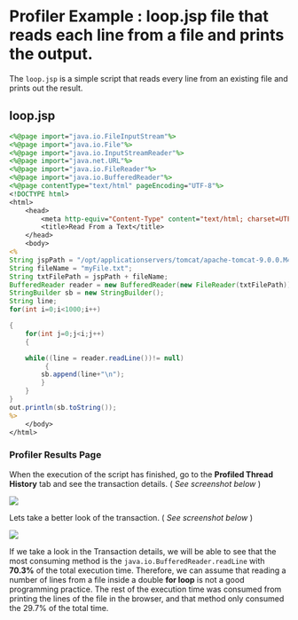 # Profiler Example : loop.jsp file that reads each line from a file and prints the output.

The ```loop.jsp``` is a simple script that reads every line from an
existing file and prints out the result.

## loop.jsp

```jsp
<%@page import="java.io.FileInputStream"%>
<%@page import="java.io.File"%>
<%@page import="java.io.InputStreamReader"%>
<%@page import="java.net.URL"%>
<%@page import="java.io.FileReader"%>
<%@page import="java.io.BufferedReader"%>
<%@page contentType="text/html" pageEncoding="UTF-8"%>
<!DOCTYPE html>
<html>
    <head>
        <meta http-equiv="Content-Type" content="text/html; charset=UTF-8">
        <title>Read From a Text</title>
    </head>
    <body>
<%
String jspPath = "/opt/applicationservers/tomcat/apache-tomcat-9.0.0.M4/webapps/JTA/controls/";
String fileName = "myFile.txt";
String txtFilePath = jspPath + fileName;
BufferedReader reader = new BufferedReader(new FileReader(txtFilePath));
StringBuilder sb = new StringBuilder();
String line;
for(int i=0;i<1000;i++)

{
    for(int j=0;j<i;j++)
    {

    while((line = reader.readLine())!= null)
         {
        sb.append(line+"\n");
        }
    }    
}
out.println(sb.toString());
%>
    </body>
</html>
```

### Profiler Results Page

When the execution of the script has finished, go to the **Profiled Thread History**
tab and see the transaction details. ( *See screenshot below* )

![](/attachments/245552554/245552559.png)

Lets take a better look of the transaction. ( *See screenshot below* )

![](/attachments/245552554/245552564.png)

If we take a look in the Transaction details, we will be able to see
that the most consuming method is the ```java.io.BufferedReader.readLine```
with **70.3%** of the total
execution time. Therefore, we can assume that reading a number of lines
from a file inside a double **for loop** is not a good programming
practice. The rest of the execution time was consumed from printing the
lines of the file in the browser, and that method only consumed the
29.7% of the total time.
